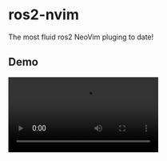 # ros2-nvim
The most fluid ros2 NeoVim pluging to date!


## Demo
![](https://github.com/DragonflyRobotics/ros2-nvim/blob/main/demo/plugin_demo.webm)

